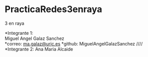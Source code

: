 # PracticaRedes3enraya

3 en raya

*Integrante 1:                                    
Miguel Angel Galaz Sanchez  
*correo:
ma.galaz@urjc.es
*github:
MiguelAngelGalazSanchez
////
*Integrante 2:
Ana Maria Alcaide

